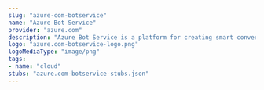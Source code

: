```yaml
---
slug: "azure-com-botservice"
name: "Azure Bot Service"
provider: "azure.com"
description: "Azure Bot Service is a platform for creating smart conversational agents."
logo: "azure.com-botservice-logo.png"
logoMediaType: "image/png"
tags:
- name: "cloud"
stubs: "azure.com-botservice-stubs.json"
---
```

